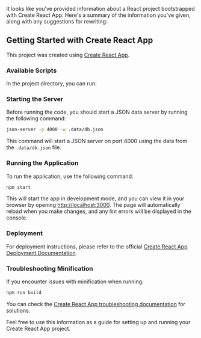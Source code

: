 It looks like you've provided information about a React project bootstrapped with Create React App. Here's a summary of the information you've given, along with any suggestions for rewriting:

## Getting Started with Create React App

This project was created using [Create React App](https://github.com/facebook/create-react-app).

### Available Scripts

In the project directory, you can run:

### Starting the Server

Before running the code, you should start a JSON data server by running the following command:

```bash
json-server -p 4000 -w .data/db.json
```

This command will start a JSON server on port 4000 using the data from the `.data/db.json` file.

### Running the Application

To run the application, use the following command:

```bash
npm start
```

This will start the app in development mode, and you can view it in your browser by opening [http://localhost:3000](http://localhost:3000). The page will automatically reload when you make changes, and any lint errors will be displayed in the console.

### Deployment

For deployment instructions, please refer to the official [Create React App Deployment Documentation](https://facebook.github.io/create-react-app/docs/deployment).

### Troubleshooting Minification

If you encounter issues with minification when running:

```bash
npm run build
```

You can check the [Create React App troubleshooting documentation](https://facebook.github.io/create-react-app/docs/troubleshooting#npm-run-build-fails-to-minify) for solutions.

Feel free to use this information as a guide for setting up and running your Create React App project.